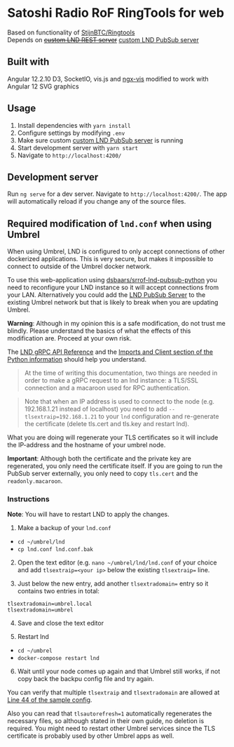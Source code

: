 # Satoshi Radio RoF RingTools for web

Based on functionality of [StijnBTC/Ringtools](https://github.com/StijnBTC/Ringtools)<br>
Depends on ~~[custom LND REST server](https://github.com/dsbaars/srrof-lnd-rest)~~  [custom LND PubSub server](https://github.com/dsbaars/srrof-lnd-pubsub-python)

## Built with

Angular 12.2.10
D3, SocketIO, vis.js and [ngx-vis](https://github.com/visjs/ngx-vis) modified to work with Angular 12
SVG graphics

## Usage

1. Install dependencies with `yarn install`
2. Configure settings by modifying `.env`
2. Make sure custom [custom LND PubSub server](https://github.com/dsbaars/srrof-lnd-pubsub-python) is running
3. Start development server with `yarn start`
4. Navigate to `http://localhost:4200/`

## Development server

Run `ng serve` for a dev server. Navigate to `http://localhost:4200/`. The app will automatically reload if you change any of the source files.

## Required modification of `lnd.conf` when using Umbrel

When using Umbrel, LND is configured to only accept connections of other dockerized applications. This is very secure, but makes it impossible to connect to outside of the Umbrel docker network.

To use this web-application using [dsbaars/srrof-lnd-pubsub-python](https://github.com/dsbaars/srrof-lnd-pubsub-python) you need to reconfigure your LND instance so it will accept connections from your LAN. Alternatively you could add the [LND PubSub Server](https://github.com/dsbaars/srrof-lnd-pubsub-python) to the existing Umbrel network but that is likely to break when you are updating Umbrel.

**Warning**: Although in my opinion this is a safe modification, do not trust me blindly. Please understand the basics of what the effects of this modification are. Proceed at your own risk.

The [LND gRPC API Reference](https://api.lightning.community/#lnd-grpc-api-reference) and the [Imports and Client section of the Python information](https://github.com/lightningnetwork/lnd/blob/master/docs/grpc/python.md#imports-and-client) should help you understand.

> At the time of writing this documentation, two things are needed in order to make a gRPC request to an lnd instance: a TLS/SSL connection and a macaroon used for RPC authentication. 

> Note that when an IP address is used to connect to the node (e.g. 192.168.1.21 instead of localhost) you need to add `--tlsextraip=192.168.1.21` to your `lnd` configuration and re-generate the certificate (delete tls.cert and tls.key and restart lnd).

What you are doing will regenerate your TLS certificates so it will include the IP-address and the hostname of your umbrel node.

**Important**: Although both the certificate and the private key are regenerated, you only need the certificate itself. If you are going to run the PubSub server externally, you only need to copy `tls.cert` and the `readonly.macaroon`. 

### Instructions

**Note**: You will have to restart LND to apply the changes.

1. Make a backup of your `lnd.conf`
- `cd ~/umbrel/lnd`
- `cp lnd.conf lnd.conf.bak`

2. Open the text editor (e.g. `nano ~/umbrel/lnd/lnd.conf` of your choice and add `tlsextraip=<your ip>` below the existing `tlsextraip=` line.

3. Just below the new entry, add another `tlsextradomain=` entry so it contains two entries in total:
````
tlsextradomain=umbrel.local
tlsextradomain=umbrel
````

4. Save and close the text editor

5. Restart lnd
- `cd ~/umbrel`
- `docker-compose restart lnd`

6. Wait until your node comes up again and that Umbrel still works, if not copy back the backpu config file and try again. 

You can verify that multiple `tlsextraip` and `tlsextradomain` are allowed at [Line 44 of the sample config](https://github.com/lightningnetwork/lnd/blob/master/sample-lnd.conf#L44).

Also you can read that `tlsautorefresh=1` automatically regenerates the necessary files, so although stated in their own guide, no deletion is required.
You might need to restart other Umbrel services since the TLS certificate is probably used by other Umbrel apps as well.

